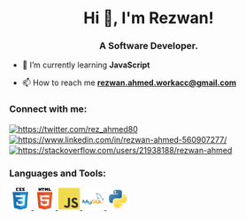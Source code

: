<h1 align="center">Hi 👋, I'm Rezwan!</h1>
<h3 align="center">A Software Developer.</h3>

- 🌱 I’m currently learning **JavaScript**

- 📫 How to reach me **rezwan.ahmed.workacc@gmail.com**

<h3 align="left">Connect with me:</h3>
<p align="left">
<a href="https://twitter.com/https://twitter.com/rez_ahmed80" target="_blank"><img align="center" src="https://twitter.com/rez_ahmed80" alt="https://twitter.com/rez_ahmed80" height="30" width="40" /></a>
<a href="https://linkedin.com/in/https://www.linkedin.com/in/rezwan-ahmed-560907277/" target="_blank"><img align="center" src="https://raw.githubusercontent.com/rahuldkjain/github-profile-readme-generator/master/src/images/icons/Social/linked-in-alt.svg" alt="https://www.linkedin.com/in/rezwan-ahmed-560907277/" height="30" width="40" /></a>
<a href="https://stackoverflow.com/users/https://stackoverflow.com/users/21938188/rezwan-ahmed" target="_blank"><img align="center" src="https://raw.githubusercontent.com/rahuldkjain/github-profile-readme-generator/master/src/images/icons/Social/stack-overflow.svg" alt="https://stackoverflow.com/users/21938188/rezwan-ahmed" height="30" width="40" /></a>
</p>

<h3 align="left">Languages and Tools:</h3>
<p align="left"> <a href="https://www.w3schools.com/css/" target="_blank" rel="noreferrer"> <img src="https://raw.githubusercontent.com/devicons/devicon/master/icons/css3/css3-original-wordmark.svg" alt="css3" width="40" height="40"/> </a> <a href="https://www.w3.org/html/" target="_blank" rel="noreferrer"> <img src="https://raw.githubusercontent.com/devicons/devicon/master/icons/html5/html5-original-wordmark.svg" alt="html5" width="40" height="40"/> </a> <a href="https://developer.mozilla.org/en-US/docs/Web/JavaScript" target="_blank" rel="noreferrer"> <img src="https://raw.githubusercontent.com/devicons/devicon/master/icons/javascript/javascript-original.svg" alt="javascript" width="40" height="40"/> </a> <a href="https://www.mysql.com/" target="_blank" rel="noreferrer"> <img src="https://raw.githubusercontent.com/devicons/devicon/master/icons/mysql/mysql-original-wordmark.svg" alt="mysql" width="40" height="40"/> </a> <a href="https://www.python.org" target="_blank" rel="noreferrer"> <img src="https://raw.githubusercontent.com/devicons/devicon/master/icons/python/python-original.svg" alt="python" width="40" height="40"/> </a> </p>

